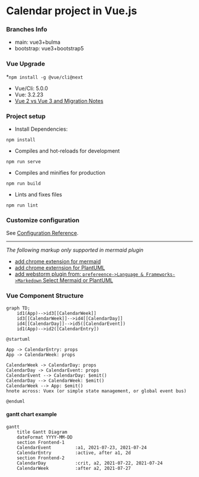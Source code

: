 # Calendar project in Vue.js

### Branches Info
* main: vue3+bulma
* bootstrap: vue3+bootstrap5

### Vue Upgrade
*`npm install -g @vue/cli@next`
* Vue/Cli: 5.0.0
* Vue: 3.2.23
* [Vue 2 vs Vue 3 and Migration Notes](https://github.com/frzhen/vue-calendar/blob/bootstrap/Migration_V2_to_V3.md)

### Project setup
* Install Dependencies: 
```script
npm install
```
* Compiles and hot-reloads for development
```script
npm run serve
```
* Compiles and minifies for production
```script
npm run build
```
* Lints and fixes files
```script
npm run lint
```
### Customize configuration
See [Configuration Reference](https://cli.vuejs.org/config/).
************************************************************
_The following markup only supported in mermaid plugin_
   - [add chrome extension for mermaid](https://chrome.google.com/webstore/detail/mermaid-diagrams/phfcghedmopjadpojhmmaffjmfiakfil/related)
   - [add chrome externsion for PlantUML](https://chrome.google.com/webstore/detail/plantuml-visualizer/ffaloebcmkogfdkemcekamlmfkkmgkcf/related)
   - [add webstorm plugin from: `prefereence->Language & Frameworks->Markedown` Select Mermaid or PlantUML](https://www.jetbrains.com/help/webstorm/markdown.html#diagrams)
### Vue Component Structure
```mermaid
graph TD;
    id1(App)-->id3[[CalendarWeek]]
    id3[[CalendarWeek]]-->id4[[CalendarDay]]
    id4[[CalendarDay]]-->id5([CalendarEvent])
    id1(App)-->id2([CalendarEntry])
```
```plantuml
@startuml

App -> CalendarEntry: props
App -> CalendarWeek: props

CalendarWeek -> CalendarDay: props
CalendarDay -> CalendarEvent: props
CalendarEvent --> CalendarDay: $emit()
CalendarDay --> CalendarWeek: $emit()
CalendarWeek --> App: $emit()
hnote across: Vuex (or simple state management, or global event bus)

@enduml
```

#### gantt chart example
```mermaid
gantt
    title Gantt Diagram
    dateFormat YYYY-MM-DD
    section Frontend-1
    CalendarEvent         :a1, 2021-07-23, 2021-07-24
    CalendarEntry         :active, after a1, 2d
    section Frontend-2
    CalendarDay           :crit, a2, 2021-07-22, 2021-07-24
    CalendarWeek          :after a2, 2021-07-27
```
